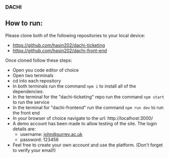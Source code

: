 ### DACHI
## How to run:
Please clone both of the following repositories to your local device:
- https://github.com/hasin202/dachi-ticketing 
- https://github.com/hasin202/dachi-front-end

Once cloned follow these steps:
- Open you code editor of choice
- Open two terminals
- cd into each repository
- In both terminals run the command ```npm i``` to install all of the dependencies:
- In the terminal for the "dachi-ticketing" repo run the command ```npm start``` to run the service
- In the terminal for "dachi-frontend" run the command ```npm run dev``` to run the front end
- In your browser of choice navigate to the url: http://localhost:3000/
- A demo account has been made to allow testing of the site. The login details are:
    - username: john@surrey.ac.uk
    - password: 123456
- Feel free to create your own account and use the platform. (Don't forget to verify your email!)
